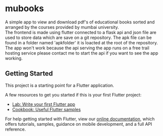 # mubooks

A simple app to view and download pdf's of educational books sorted and arranged by the courses provided by mumbai university.  
The frontend is made using flutter connected to a flask api and json file are used to store data which are save on a git repository.
The apk file can be found in a folder named 'apkfolder' it is loacted at the root of the repository.
The app won't work because the api serving the app runs on a free trail hosting service please contact me to start the api if you want to see the app working.


## Getting Started

This project is a starting point for a Flutter application.

A few resources to get you started if this is your first Flutter project:

- [Lab: Write your first Flutter app](https://flutter.dev/docs/get-started/codelab)
- [Cookbook: Useful Flutter samples](https://flutter.dev/docs/cookbook)

For help getting started with Flutter, view our
[online documentation](https://flutter.dev/docs), which offers tutorials,
samples, guidance on mobile development, and a full API reference.
